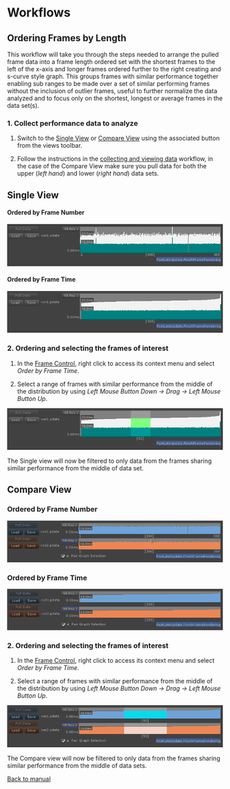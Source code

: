 # Workflows
## Ordering Frames by Length

This workflow will take you through the steps needed to arrange the pulled frame data into a frame length ordered set with the shortest frames to the left of the x-axis and longer frames ordered further to the right creating and s-curve style graph. This groups frames with similar performance together enabling sub ranges to be made over a set of similar performing frames without the inclusion of outlier frames, useful to further normalize the data analyzed and to focus only on the shortest, longest or average frames in the data set(s).

### 1. Collect performance data to analyze
1. Switch to the [Single View](single-view.md) or [Compare View](compare-view.md) using the associated button from the views toolbar.

2. Follow the instructions in the [collecting and viewing data](collecting-and-viewing-data.md) workflow, in the case of the Compare View make sure you pull data for both the upper (*left hand*) and lower (*right hand*) data sets.

## Single View
#### Ordered by Frame Number
![FilterSystem.](images/single-view-frame-control-order-by-frame-number.png)

#### Ordered by Frame Time
![FilterSystem.](images/single-view-frame-control-order-by-frame-length.png)

### 2. Ordering and selecting the frames of interest
1. In the [Frame Control](frame-range-selection.md), right click to access its context menu and select _Order by Frame Time_.

2. Select a range of frames with similar performance from the middle of the distribution by using *Left Mouse Button Down -> Drag -> Left Mouse Button Up*.

![FilterSystem.](images/single-view-frame-control-order-by-frame-length-range.png)

The Single view will now be filtered to only data from the frames sharing similar performance from the middle of data set.

## Compare View
### Ordered by Frame Number
![FilterSystem.](images/compare-view-frame-control-order-by-frame-number.png)

### Ordered by Frame Time
![FilterSystem.](images/compare-view-frame-control-order-by-frame-length.png)

### 2. Ordering and selecting the frames of interest
1. In the [Frame Control](frame-range-selection.md), right click to access its context menu and select _Order by Frame Time_.

2. Select a range of frames with similar performance from the middle of the distribution by using *Left Mouse Button Down -> Drag -> Left Mouse Button Up*.

![FilterSystem.](images/compare-view-frame-control-order-by-frame-length-range.png)

The Compare view will now be filtered to only data from the frames sharing similar performance from the middle of data sets.

[Back to manual](manual.md)